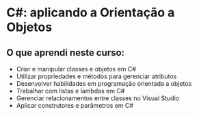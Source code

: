 # C#: aplicando a Orientação a Objetos

## O que aprendi neste curso:

- Criar e manipular classes e objetos em C#
- Utilizar propriedades e métodos para gerenciar atributos
- Desenvolver habilidades em programação orientada a objetos
- Trabalhar com listas e lambdas em C#
- Gerenciar relacionamentos entre classes no Visual Studio
- Aplicar construtores e parâmetros em C#
